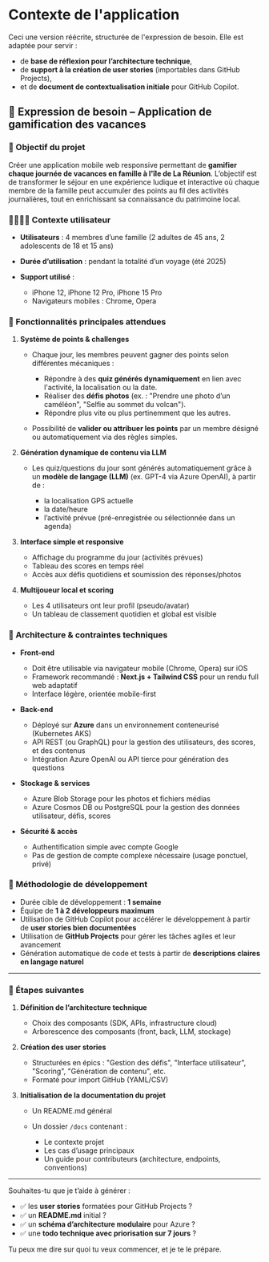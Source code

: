 # Contexte de l'application

Ceci une version réécrite, structurée de l'expression de besoin. Elle est adaptée pour servir :

* de **base de réflexion pour l’architecture technique**,
* de **support à la création de user stories** (importables dans GitHub Projects),
* et de **document de contextualisation initiale** pour GitHub Copilot.


## 📌 Expression de besoin – Application de gamification des vacances 

### 🎯 Objectif du projet

Créer une application mobile web responsive permettant de **gamifier chaque journée de vacances en famille à l'île de La Réunion**. L’objectif est de transformer le séjour en une expérience ludique et interactive où chaque membre de la famille peut accumuler des points au fil des activités journalières, tout en enrichissant sa connaissance du patrimoine local.

### 👨‍👩‍👦‍👦 Contexte utilisateur

* **Utilisateurs** : 4 membres d’une famille (2 adultes de 45 ans, 2 adolescents de 18 et 15 ans)
* **Durée d’utilisation** : pendant la totalité d’un voyage (été 2025)
* **Support utilisé** :

  * iPhone 12, iPhone 12 Pro, iPhone 15 Pro
  * Navigateurs mobiles : Chrome, Opera

### 🧩 Fonctionnalités principales attendues

1. **Système de points & challenges**

   * Chaque jour, les membres peuvent gagner des points selon différentes mécaniques :

     * Répondre à des **quiz générés dynamiquement** en lien avec l'activité, la localisation ou la date.
     * Réaliser des **défis photos** (ex. : "Prendre une photo d’un caméléon", "Selfie au sommet du volcan").
     * Répondre plus vite ou plus pertinemment que les autres.
   * Possibilité de **valider ou attribuer les points** par un membre désigné ou automatiquement via des règles simples.

2. **Génération dynamique de contenu via LLM**

   * Les quiz/questions du jour sont générés automatiquement grâce à un **modèle de langage (LLM)** (ex. GPT-4 via Azure OpenAI), à partir de :

     * la localisation GPS actuelle
     * la date/heure
     * l’activité prévue (pré-enregistrée ou sélectionnée dans un agenda)

3. **Interface simple et responsive**

   * Affichage du programme du jour (activités prévues)
   * Tableau des scores en temps réel
   * Accès aux défis quotidiens et soumission des réponses/photos

4. **Multijoueur local et scoring**

   * Les 4 utilisateurs ont leur profil (pseudo/avatar)
   * Un tableau de classement quotidien et global est visible

### 🧱 Architecture & contraintes techniques

* **Front-end**

  * Doit être utilisable via navigateur mobile (Chrome, Opera) sur iOS
  * Framework recommandé : **Next.js + Tailwind CSS** pour un rendu full web adaptatif
  * Interface légère, orientée mobile-first

* **Back-end**

  * Déployé sur **Azure** dans un environnement conteneurisé (Kubernetes AKS)
  * API REST (ou GraphQL) pour la gestion des utilisateurs, des scores, et des contenus
  * Intégration Azure OpenAI ou API tierce pour génération des questions

* **Stockage & services**

  * Azure Blob Storage pour les photos et fichiers médias
  * Azure Cosmos DB ou PostgreSQL pour la gestion des données utilisateur, défis, scores

* **Sécurité & accès**

  * Authentification simple avec compte Google
  * Pas de gestion de compte complexe nécessaire (usage ponctuel, privé)

### 🧰 Méthodologie de développement

* Durée cible de développement : **1 semaine**
* Équipe de **1 à 2 développeurs maximum**
* Utilisation de GitHub Copilot pour accélérer le développement à partir de **user stories bien documentées**
* Utilisation de **GitHub Projects** pour gérer les tâches agiles et leur avancement
* Génération automatique de code et tests à partir de **descriptions claires en langage naturel**

---

### 📑 Étapes suivantes

1. **Définition de l’architecture technique**

   * Choix des composants (SDK, APIs, infrastructure cloud)
   * Arborescence des composants (front, back, LLM, stockage)

2. **Création des user stories**

   * Structurées en épics : "Gestion des défis", "Interface utilisateur", "Scoring", "Génération de contenu", etc.
   * Formaté pour import GitHub (YAML/CSV)

3. **Initialisation de la documentation du projet**

   * Un README.md général
   * Un dossier `/docs` contenant :

     * Le contexte projet
     * Les cas d’usage principaux
     * Un guide pour contributeurs (architecture, endpoints, conventions)

---

Souhaites-tu que je t’aide à générer :

* ✅ les **user stories** formatées pour GitHub Projects ?
* ✅ un **README.md** initial ?
* ✅ un **schéma d’architecture modulaire** pour Azure ?
* ✅ une **todo technique avec priorisation sur 7 jours** ?

Tu peux me dire sur quoi tu veux commencer, et je te le prépare.
